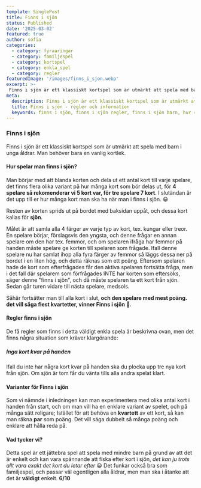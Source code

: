 ```yaml
---
template: SinglePost
title: Finns i sjön
status: Published
date: '2025-03-02'
featured: true
author: sofia
categories:
  - category: fyraaringar
  - category: familjespel
  - category: kortspel
  - category: enkla_spel
  - category: regler
featuredImage: '/images/finns_i_sjon.webp'
excerpt: >-
 Finns i sjön är ett klassiskt kortspel som är utmärkt att spela med barn i unga åldrar. Här går vi igenom reglerna och allmänt vad vi tycker om spelet..
meta:
  description: Finns i sjön är ett klassiskt kortspel som är utmärkt att spela med barn i unga åldrar. Här går vi igenom reglerna.
  title: Finns i sjön - regler och information
  keywords: finns i sjön, finns i sjön regler, finns i sjön barn, hur spelar man finns i sjön, hur många kort ska man ha i finns i sjön
---
```


### Finns i sjön

Finns i sjön är ett klassiskt kortspel som är utmärkt att spela med barn i unga åldrar. Man behöver bara en vanlig kortlek.

#### Hur spelar man finns i sjön?
Man börjar med att blanda korten och dela ut ett antal kort till varje spelare, det finns flera olika variant på hur många kort som bör delas ut, för **4 spelare så rekomenderar vi 5 kort var, för tre spelare 7 kort**. I slutändan är det upp till er hur många kort man ska ha när man i finns i sjön. 😀

Resten av korten sprids ut på bordet med baksidan uppåt, och dessa kort kallas för **sjön**. 


Målet är att samla alla 4 färger av varje typ av kort, tex. kungar eller treor. En spelare börjar, förslagsvis den yngsta, och denne frågar en annan spelare om den har tex. femmor, och om spelaren ifråga har femmor på handen måste spelare ge korten till spelaren som frågade. Ifall denne spelare nu har samlat ihop alla fyra färger av femmor så läggs dessa ner på bordet i en liten hög, och detta räknas som ett poäng. Eftersom spelaren hade de kort som efterfrågades får den aktiva spelaren fortsätta fråga, men i det fall där spelarem som förfrågades INTE har korten som eftersöks, säger denne "finns i sjön", och då måste spelaren ta ett kort från sjön. Sedan går turen vidare till nästa spelare, medsols.

Såhär fortsätter man till alla kort i slut, **och den spelare med mest poäng. det vill säga flest kvartetter, vinner Finns i sjön** 🙂.

#### Regler finns i sjön
De få regler som finns i detta väldigt enkla spela är beskrivna ovan, men det finns några situation som kräver klargörande:

##### Inga kort kvar på handen
Ifall du inte har några kort kvar på handen ska du plocka upp tre nya kort från sjön. Om sjön är tom får du vänta tills alla andra spelat klart.

#### Varianter för Finns i sjön
Som vi nämnde i inledningen kan man experimentera med olika antal kort i handen från start, och om man vill ha en enklare variant av spelet, och på många sätt roligare; Istället för att behöva en **kvartett** av ett kort, så kan man räkna **par** som poäng. Det vill säga dubbelt så många poäng och enklare att hålla reda på.

#### Vad tycker vi?
Detta spel är ett jättebra spel att spela med mindre barn på grund av att det är enkelt och kan vara spännande att fiska efter kort i sjön, *det kan ju trots allt vara exakt det kort du letar efter* 😀 Det funkar också bra som familjespel, och passar väl egentligen alla åldrar, men man ska i åtanke att det är **väldigt** enkelt. **6/10**